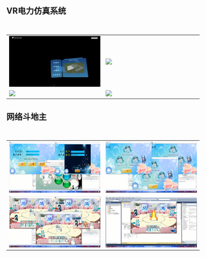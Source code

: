 <table border="0">   
  <h2>VR电力仿真系统</h2> 
  <tr>
    <td width="50%">    
      <img src="/VR电力系统/01.png" width="100%">      
    </td>
    <td width="50%">
      <img src="/VR电力系统/02.png" width="100%">      
    </td></br>
  </tr>
  <tr>
    <td width="50%">
      <img src="/VR电力系统/03.png" width="100%">      
    </td>
    <td width="50%">
      <img src="/VR电力系统/04.png" width="100%">      
    </td>
  </tr>
</table>

<table border="0">   
  <h2>网络斗地主</h2> 
  <tr>
    <td width="50%">    
      <img src="/网络斗地主/01.png" width="100%">      
    </td>
    <td width="50%">
      <img src="/网络斗地主/02.png" width="100%">      
    </td></br>
  </tr>
  <tr>
    <td width="50%">
      <img src="/网络斗地主/03.png" width="100%">      
    </td>
    <td width="50%">
      <img src="/网络斗地主/04.png" width="100%">      
    </td>
  </tr>
</table>
